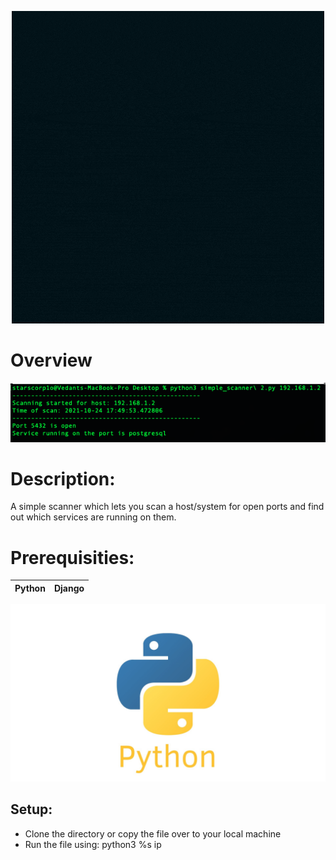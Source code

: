 <p align="center">
  <img width="500" src="https://github.com/Starscorpio/SimScan/blob/main/gifs/Blue%20Fire%20Cool%20and%20Funky%20Gaming%20Logo.gif" alt="Material Bread logo">
</p>

# Overview
<p align="center">
  <img width="800" src="https://github.com/Starscorpio/SimScan/blob/main/gifs/Screenshot%202021-10-24%20at%205.51.13%20PM.png" alt="Material Bread logo">
</p>


# Description:
A simple scanner which lets you scan a host/system for open ports and find out which services are running on them.

# Prerequisities:
Python | Django
------------ | -------------
![](https://github.com/Starscorpio/360SecMon/blob/main/gifs/Python_final.jpeg)

## Setup:
* Clone the directory or copy the file over to your local machine
* Run the file using: python3 %s ip
  
  
